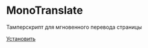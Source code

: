 # MonoTranslate
Тамперскрипт для мгновенного перевода страницы

<a href="https://github.com/Monsler/MonoTranslate/raw/refs/heads/main/MonoTranslate.user.js">Установить</a>
